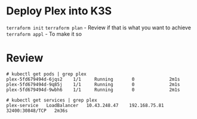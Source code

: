 # Deploy Plex into K3S
`terraform init`
`terraform plan` - Review if that is what you want to achieve
`terraform appl` - To make it so

# Review
```
# kubectl get pods | grep plex
plex-5fd679494d-6jqs2    1/1     Running       0             2m1s
plex-5fd679494d-9q85j    1/1     Running       0             2m1s
plex-5fd679494d-9wbh6    1/1     Running       0             2m1s

# kubectl get services | grep plex
plex-service   LoadBalancer   10.43.248.47    192.168.75.81   32400:30848/TCP   2m36s


```

